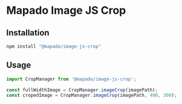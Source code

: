 Mapado Image JS Crop
==========

## Installation

```sh
npm install "@mapado/image-js-crop"
```

## Usage 
```js
import CropManager from '@mapado/image-js-crop';

const fullWidthImage = CropManager.imageCrop(imagePath);
const cropedImage = CropManager.imageCrop(imagePath, 400, 300);
```

